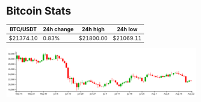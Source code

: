 # Bitcoin Stats

BTC/USDT|24h change|24h high|24h low|
|---|---|---|---|
|$21374.10|0.83%|$21800.00|$21069.11|

<img src="./chart.svg">
